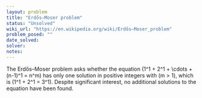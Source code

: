 ```yaml
---
layout: problem
title: "Erdős–Moser problem"
status: "Unsolved"
wiki_url: "https://en.wikipedia.org/wiki/Erdős–Moser_problem"
problem_posed: ""
date_solved:
solver:
notes:
---
```

The Erdős–Moser problem asks whether the equation \(1^1 + 2^1 + \cdots + (n-1)^1 = n^m\) has only one solution in positive integers with \(m > 1\), which is \(1^1 + 2^1 = 3^1\). Despite significant interest, no additional solutions to the equation have been found.